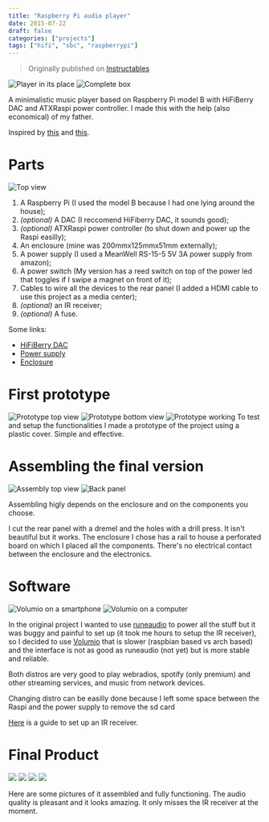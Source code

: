 ```yaml
---
title: "Raspberry Pi audio player"
date: 2015-07-22
draft: false
categories: ["projects"]
tags: ["hifi", "sbc", "raspberrypi"]
---
```


> Originally published on [Instructables](https://www.instructables.com/Raspberry-Pi-Media-Player/)

![Player in its place](setup-angle.jpg)
![Complete box](complete-off.jpg)

A minimalistic music player based on Raspberry Pi model B with HiFiBerry DAC and ATXRaspi power controller.
I made this with the help (also economical) of my father.

Inspired by [this](http://www.hifiberry.com/forums/topic/small-media-player-with-squeezeliteslave/) and [this](http://www.crazy-audio.com/2014/03/a-standalone-streaming-media-device-based-on-raspberry-pi-and-hifiberry-dac/t).

# Parts

![Top view](final-open.jpg)

1. A Raspberry Pi (I used the model B because I had one lying around the house);
2. _(optional)_ A DAC (I reccomend HiFiberry DAC, it sounds good);
3. _(optional)_ ATXRaspi power controller (to shut down and power up the Raspi easilly);
4. An enclosure (mine was 200mmx125mmx51mm externally);
5. A power supply (I used a MeanWell RS-15-5 5V 3A power supply from amazon);
6. A power switch (My version has a reed switch on top of the power led that toggles if I swipe a magnet on front of it);
7. Cables to wire all the devices to the rear panel (I added a HDMI cable to use this project as a media center);
8. _(optional)_ an IR receiver;
9. _(optional)_ A fuse.

Some links:

- [HiFiBerry DAC](https://www.hifiberry.com/dac/)
- [Power supply](http://www.amazon.it/gp/product/B00MWQD43U?psc=1&redirect=true&ref_=oh_aui_detailpage_o04_s00)
- [Enclosure](http://www.ebay.it/itm/Aluminum-Amplifier-Cases-DAC-Enclosure-125-51-Xmm-DIY-Display-/231446512943?var&hash=item0&_uhb=1)

# First prototype

![Prototype top view](proto-top.jpg)
![Prototype bottom view](proto-bottom.jpg)
![Prototype working](proto-working.jpg)
To test and setup the functionalities I made a prototype of the project using a plastic cover. Simple and effective.

# Assembling the final version

![Assembly top view](assembly-top.jpg)
![Back panel](back-panel.jpg)

Assembling higly depends on the enclosure and on the components you choose.

I cut the rear panel with a dremel and the holes with a drill press. It isn't beautiful but it works.
The enclosure I chose has a rail to house a perforated board on which I placed all the components. There's no electrical contact between the enclosure and the electronics.

# Software

![Volumio on a smartphone](software-smartphone.png)
![Volumio on a computer](software-computer.png)

In the original project I wanted to use [runeaudio](http://www.runeaudio.com/) to power all the stuff but it was buggy and painful to set up (it took me hours to setup the IR receiver), so I decided to use [Volumio](https://volumio.org/) that is slower (raspbian based vs arch based) and the interface is not as good as runeaudio (not yet) but is more stable and reliable.

Both distros are very good to play webradios, spotify (only premium) and other streaming services, and music from network devices.

Changing distro can be easilly done because I left some space between the Raspi and the power supply to remove the sd card

[Here](https://learn.adafruit.com/using-an-ir-remote-with-a-raspberry-pi-media-center/overview) is a guide to set up an IR receiver.

# Final Product

![](complete-on.jpg)
![](setup-close.jpg)
![](front-close.jpg)
![](setup-far.jpg)

Here are some pictures of it assembled and fully functioning. The audio quality is pleasant and it looks amazing. It only misses the IR receiver at the moment.
